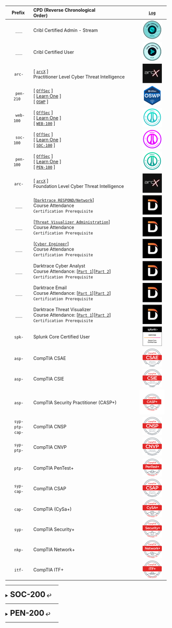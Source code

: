 |**Prefix**|**CPD** (Reverse Chronological Order)&nbsp;&nbsp;&nbsp;&nbsp;&nbsp;&nbsp;&nbsp;&nbsp;&nbsp;&nbsp;&nbsp;&nbsp;&nbsp;&nbsp;&nbsp;&nbsp;&nbsp;&nbsp;&nbsp;&nbsp;&nbsp;&nbsp;&nbsp;&nbsp;&nbsp;|&nbsp;&nbsp;&nbsp;[``Log``](https://github.com/SeanOhAileasa/SeanOhAileasa/commits/master)&nbsp;&nbsp;&nbsp;|
|:-----:| :-----------------------------------------------|:-----:|
| &nbsp;&nbsp;&nbsp;``___``&nbsp;&nbsp; | Cribl Certified Admin - Stream | [![PASS](https://github.com/SeanOhAileasa/SeanOhAileasa/blob/master/rc/cribl/admin.png?raw=true)](https://ccoecertificates.cribl.io/8f98ac2e-b3e2-4b4b-9839-fd531d778c1f) |
| &nbsp;&nbsp;&nbsp;``___``&nbsp;&nbsp; | Cribl Certified User | [![PASS](https://github.com/SeanOhAileasa/SeanOhAileasa/blob/master/rc/cribl/ccoe.png?raw=true)](https://ccoecertificates.cribl.io/fa46c138-15a5-4ae5-bf3e-c1aab3d93e2b) |
| &nbsp;&nbsp;&nbsp;``arc-``&nbsp;&nbsp; | [ [``arcX``](https://arcx.io/verify-certificate?id=a6dfa3731dfccfb07fbbc36cdac9b0176daab7ba&k=191528b51e3f4ca49b88c3dc1ba64c91) ]<br/>Practitioner Level Cyber Threat Intelligence | [![PASS](https://github.com/SeanOhAileasa/SeanOhAileasa/blob/master/rc/arcx/badge.jpg?raw=true)](https://github.com/SeanOhAileasa/SeanOhAileasa/blob/master/rc/arcx/ptt-certificate.pdf) |
| &nbsp;&nbsp;&nbsp;``pen-210``&nbsp;&nbsp; | [ [``OffSec``](https://www.offsec.com/) ] <br/>[ [Learn One](https://www.offensive-security.com/learn/) ]<br/>[ [``OSWP``](https://portal.offsec.com/courses/pen-210) ] | [![PASS](https://github.com/SeanOhAileasa/SeanOhAileasa/blob/master/rc/offsec/oswp.png?raw=true)](https://www.credential.net/2944a8f0-b53f-4823-aace-84f1efd8bea0#gs.59nm31) |
| &nbsp;&nbsp;&nbsp;``web-100``&nbsp;&nbsp; | [ [``OffSec``](https://www.offsec.com/) ] <br/>[ [Learn One](https://www.offensive-security.com/learn/) ]<br/>[ [``WEB-100``](https://www.offsec.com/learning/paths/web-application-essentials/) ] | [![PASS](https://github.com/SeanOhAileasa/SeanOhAileasa/blob/master/rc/offsec/web-100.png?raw=true)](https://www.credential.net/ef140410-7432-4b7e-be3a-bc63f198a60d#gs.5wq787) |
| &nbsp;&nbsp;&nbsp;``soc-100``&nbsp;&nbsp; | [ [``OffSec``](https://www.offsec.com/) ] <br/>[ [Learn One](https://www.offensive-security.com/learn/) ]<br/>[ [``SOC-100``](https://www.offsec.com/learning/paths/security-operations-essentials/) ] | [![PASS](https://github.com/SeanOhAileasa/SeanOhAileasa/blob/master/rc/offsec/soc-100.png?raw=true)](https://www.credential.net/e283c036-c014-4edc-851e-b77ef6d1f0f3#gs.40vr8r) |
| &nbsp;&nbsp;&nbsp;``pen-100``&nbsp;&nbsp; | [ [``OffSec``](https://www.offsec.com/) ] <br/>[ [Learn One](https://www.offensive-security.com/learn/) ]<br/>[ [``PEN-100``](https://www.offsec.com/learning/paths/network-penetration-testing-essentials/) ] | [![PASS](https://github.com/SeanOhAileasa/SeanOhAileasa/blob/master/rc/offsec/pen-100.png?raw=true)](https://www.credential.net/3e423f08-1915-447d-a38b-066112aeda2e) |
| &nbsp;&nbsp;&nbsp;``arc-``&nbsp;&nbsp; | [ [``arcX``](https://arcx.io/verify-certificate?id=ba1fd57e1ab75c5e0ee149a04f290ccad108cb2f&k=191528b51e3f4ca49b88c3dc1ba64c91) ]<br/>Foundation Level Cyber Threat Intelligence | [![PASS](https://github.com/SeanOhAileasa/SeanOhAileasa/blob/master/rc/arcx/badge.jpg?raw=true)](https://github.com/SeanOhAileasa/SeanOhAileasa/blob/master/rc/arcx/101-certificate.pdf) |
| &nbsp;&nbsp;&nbsp;``___``&nbsp;&nbsp; | [[``Darktrace RESPOND/Network``](https://github.com/SeanOhAileasa/SeanOhAileasa/blob/master/rc/dkt/Attendance-Darktrace-RESPOND_Network.pdf)] <br/>Course Attendance <br/>``Certification Prerequisite``                   | ![PASS](https://github.com/SeanOhAileasa/SeanOhAileasa/blob/master/rc/dkt/badge.jpg?raw=true) |
| &nbsp;&nbsp;&nbsp;``___``&nbsp;&nbsp; | [[``Threat Visualizer Administration``](https://github.com/SeanOhAileasa/SeanOhAileasa/blob/master/rc/dkt/Attendance-Threat-Visualizer-Administration.pdf)] <br/>Course Attendance <br/>``Certification Prerequisite``                   | ![PASS](https://github.com/SeanOhAileasa/SeanOhAileasa/blob/master/rc/dkt/badge.jpg?raw=true) |
| &nbsp;&nbsp;&nbsp;``___``&nbsp;&nbsp; | [[``Cyber Engineer``](https://github.com/SeanOhAileasa/SeanOhAileasa/blob/master/rc/dkt/Attendance-Cyber-Engineer.pdf)] <br/>Course Attendance <br/>``Certification Prerequisite``                   | ![PASS](https://github.com/SeanOhAileasa/SeanOhAileasa/blob/master/rc/dkt/badge.jpg?raw=true) |
| &nbsp;&nbsp;&nbsp;``___``&nbsp;&nbsp; | Darktrace Cyber Analyst<br/>Course Attendance: [[``Part 1``](https://github.com/SeanOhAileasa/SeanOhAileasa/blob/master/rc/dkt/Attendance-Cyber-Analyst-1.pdf)][[``Part 2``](https://github.com/SeanOhAileasa/SeanOhAileasa/blob/master/rc/dkt/Attendance-Cyber-Analyst-2.pdf)]<br/>``Certification Prerequisite``                   | ![PASS](https://github.com/SeanOhAileasa/SeanOhAileasa/blob/master/rc/dkt/badge.jpg?raw=true) |
| &nbsp;&nbsp;&nbsp;``___``&nbsp;&nbsp; | Darktrace Email<br/>Course Attendance: [[``Part 1``](https://github.com/SeanOhAileasa/SeanOhAileasa/blob/master/rc/dkt/Attendance-Darktrace_Email-Part-1-Familiarization.pdf)][[``Part 2``](https://github.com/SeanOhAileasa/SeanOhAileasa/blob/master/rc/dkt/Attendance-Darktrace_Email-Part-2-Customization.pdf)]<br/>``Certification Prerequisite``                   | ![PASS](https://github.com/SeanOhAileasa/SeanOhAileasa/blob/master/rc/dkt/badge.jpg?raw=true) |
| &nbsp;&nbsp;&nbsp;``___``&nbsp;&nbsp; | Darktrace Threat Visualizer<br/>Course Attendance: [[``Part 1``](https://github.com/SeanOhAileasa/SeanOhAileasa/blob/master/rc/dkt/Attendance-Threat-Visualizer-Part-1-Familiarization.pdf)][[``Part 2``](https://github.com/SeanOhAileasa/SeanOhAileasa/blob/master/rc/dkt/Attendance-Threat-Visualizer-Part-2-Investigation.pdf)]<br/>``Certification Prerequisite``                   | ![PASS](https://github.com/SeanOhAileasa/SeanOhAileasa/blob/master/rc/dkt/badge.jpg?raw=true) |
| &nbsp;&nbsp;&nbsp;``spk-``&nbsp;&nbsp; | <br/>Splunk Core Certified User<br/><br/>                   | [![PASS](https://github.com/SeanOhAileasa/SeanOhAileasa/blob/master/rc/splunk/SPLK-1001_Splunk-Core-Certified-User.png?raw=true)](https://www.credly.com/badges/1040f6ad-98dd-4ef8-b3ae-3234d49c6656) |
| &nbsp;&nbsp;&nbsp;``asp-``&nbsp;&nbsp; | <br/>CompTIA CSAE<br/><br/>                   | [![PASS](https://github.com/SeanOhAileasa/SeanOhAileasa/blob/master/rc/comptia/csae.png?raw=true)](https://github.com/SeanOhAileasa/SeanOhAileasa/blob/master/rc/comptia/CSAE.pdf)
| &nbsp;&nbsp;&nbsp;``asp-``&nbsp;&nbsp; | <br/>CompTIA CSIE <br/><br/>                   | [![PASS](https://github.com/SeanOhAileasa/SeanOhAileasa/blob/master/rc/comptia/csie.png?raw=true)](https://github.com/SeanOhAileasa/SeanOhAileasa/blob/master/rc/comptia/CSIE.pdf) |
| &nbsp;&nbsp;&nbsp;``asp-``&nbsp;&nbsp; | <br/>CompTIA Security Practitioner (CASP+)<br/><br/>                   | [![PASS](https://github.com/SeanOhAileasa/SeanOhAileasa/blob/master/rc/comptia/comptia-casp-certification.png?raw=true)](https://github.com/SeanOhAileasa/SeanOhAileasa/blob/master/rc/comptia/CompTIA-CASP-certificate.pdf) |
| &nbsp;&nbsp;&nbsp;``syp-``&nbsp;&nbsp;<br/>&nbsp;&nbsp;&nbsp;``ptp-``&nbsp;&nbsp;<br/>&nbsp;&nbsp;&nbsp;``cap-``&nbsp;&nbsp; | <br/>CompTIA CNSP <br/><br/>                   | [![Stack](https://github.com/SeanOhAileasa/SeanOhAileasa/blob/master/rc/comptia/cnsp.png?raw=true)](https://github.com/SeanOhAileasa/SeanOhAileasa/blob/master/rc/comptia/CompTIA-Network-Security-Professional-CNSP.pdf) |
| &nbsp;&nbsp;&nbsp;``syp-``&nbsp;&nbsp;<br/>&nbsp;&nbsp;&nbsp;``ptp-``&nbsp;&nbsp; | <br/>CompTIA CNVP <br/><br/>                | [![Stack](https://github.com/SeanOhAileasa/SeanOhAileasa/blob/master/rc/comptia/cnvp.png?raw=true)](https://github.com/SeanOhAileasa/SeanOhAileasa/blob/master/rc/comptia/CompTIA-Network-Vulnerability-Assessment-Professional-CNVP.pdf) |
| &nbsp;&nbsp;&nbsp;``ptp-``&nbsp;&nbsp; | <br/>CompTIA PenTest+ <br/><br/>                | [![PASS](https://github.com/SeanOhAileasa/SeanOhAileasa/blob/master/rc/comptia/comptia-pentest-pt-certification.png?raw=true)](https://github.com/SeanOhAileasa/SeanOhAileasa/blob/master/rc/comptia/CompTIA-PenTest-plus-certificate.pdf) |
| &nbsp;&nbsp;&nbsp;``syp-``&nbsp;&nbsp;<br/>&nbsp;&nbsp;&nbsp;``cap-``&nbsp;&nbsp; | <br/>CompTIA CSAP <br/><br/>                   | [![Stack](https://github.com/SeanOhAileasa/SeanOhAileasa/blob/master/rc/comptia/csap.png?raw=true)](https://github.com/SeanOhAileasa/SeanOhAileasa/blob/master/rc/comptia/CompTIA-Security-Analytics-Professional-CSAP.pdf) |
| &nbsp;&nbsp;&nbsp;``cap-``&nbsp;&nbsp; | <br/>CompTIA (CySa+) <br/><br/>                   | [![PASS](https://github.com/SeanOhAileasa/SeanOhAileasa/blob/master/rc/comptia/comptia-cysa-certification.png?raw=true)](https://github.com/SeanOhAileasa/SeanOhAileasa/blob/master/rc/comptia/CompTIA-CySa-certificate.pdf) |
| &nbsp;&nbsp;&nbsp;``syp-``&nbsp;&nbsp; | <br/>CompTIA Security+ <br/><br/>                               |[![PASS](https://github.com/SeanOhAileasa/SeanOhAileasa/blob/master/rc/comptia/comptia-security-plus-certification.png?raw=true)](https://github.com/SeanOhAileasa/SeanOhAileasa/blob/master/rc/comptia/CompTIA-Security-plus-certificate.pdf)|
| &nbsp;&nbsp;&nbsp;``nkp-``&nbsp;&nbsp; | <br/>CompTIA Network+ <br/><br/>                                  |[![PASS](https://github.com/SeanOhAileasa/SeanOhAileasa/blob/master/rc/comptia/comptia-network-plus-certification.png?raw=true)](https://github.com/SeanOhAileasa/SeanOhAileasa/blob/master/rc/comptia/CompTIA-Network-plus-cecertificate.pdf)|
| &nbsp;&nbsp;&nbsp;``itf-``&nbsp;&nbsp; | CompTIA ITF+ |[![PASS](https://github.com/SeanOhAileasa/SeanOhAileasa/blob/master/rc/comptia/comptia-it-fundamentals-itf-certification.png?raw=true)](https://github.com/SeanOhAileasa/SeanOhAileasa/blob/master/rc/comptia/CompTIA-IT-Fundamentals-certificate.pdf)|

<hr width=33%;> <!-- -->

<details close>
    <summary><b><font size="5">SOC-200</font> &#x21A9;</b></summary><br/>
<details close>
    <summary><b>Attacker Methodology &#x21A9;</b></summary>
<!--
&#x2B55; Skim / Future Priority
Theory
&#x1F6A7; Work-in-Progress / WIP
&#x2705; Semester / Topic Finished 
30/12/2023
"OSDA ./soc-200 - Attacker Methodology - MITRE ATT&CK Framework"
-->

- Network as a Whole <br/>
	- ``DiD`` | Defence-in-Depth <br/>
		- ``DMZ`` | Demilitarised Zone <br/>
		- Deployment Environments <br/>
		- Network Devices <br/>
			- Edge <br/>
				- Connectivity | Networks <br/>
					- Internet | Internal <br/>
				- Frontend Firewall | Router <br/>
					- Translation | Protocols <br/>
					- Encryption | Devices <br/>
			- Core <br/>
				- Limited Downtime <br/>
					- Forward Packets Fast <br/>
				- Backend Firewall | Router <br/>
					- Switches | Network Segments <br/>
		- VPN <br/>
			- Remote Sites <br/>
- Lockheed-Martin Cyber Kill-Chain | ``APT`` <br/>
	- Reconnaissance <br/>
	- Weaponisation <br/>
	- Delivery <br/>
	- Exploitation <br/>
	- Installation <br/>
	- ``C2`` | Command & Control <br/>
	- Actions on Objectives <br/>
- MITRE ATT&CK Framework <br/>
	- Adversarial Tactics Techniques Common Knowledge <br/>
		- Techniques | Sub-techniques <br/>
			- Reconnaissance <br/>
			- Resource Development <br/>
			- Initial Access <br/>
			- Execution <br/>
			- Persistence <br/>
			- Privilege Escalation <br/>
			- Defense Evasion <br/>
			- Credential Access <br/>
			- Discovery <br/>
			- Lateral Movement <br/>
			- Collection <br/>
			- Command and Control <br/>
			- Exfiltration <br/>
			- Impact <br/>
<hr width=25%;>
</details> <!-- Attacker Methodology -->
<details close>
    <summary><b>Windows Endpoint &#x21A9;</b></summary>
<!--
&#x2B55; Skim / Future Priority
Theory
&#x1F6A7; Work-in-Progress / WIP
&#x2705; Semester / Topic Finished 
03/03/2024
- ___ <br/>
"OSDA ./soc-200 - Windows Endpoint - VBScript"
"update repository OSDA ./soc-200 - Windows Endpoint - Windows Event Log"
-->

- Windows Processes <br/>
- Windows Registry <br/>
- Command Prompt <br/>
- VBScript <br/>
- PowerShell <br/>
- Windows Programming <br/>
	- Component Object Model | COM <br/>
	- .NET | .NET Core <br/>
- Windows Event Log <br/>
	- Windows Events <br/>
	- PowerShell <br/>
		- Event Logs <br/>
- Empowering the Logs <br/>
	- System Monitor <br/>
		- Sysmon <br/>
			- Event Viewer <br/>
			- PowerShell <br/>
	- Remote Access <br/>
		- PowerShell Core <br/>
<!--
Theory:
&#x1F4DC;

Video:
&#x1F3A5;

Lab:
&#x1F52C;

WIP:
&#x1F6A7;

Lab Completed:
&#x2705;
-->
<hr width=25%;>
</details> <!-- Windows Endpoint -->
<details close>
    <summary><b>Windows Server Side Attacks &#x21A9;</b></summary>
<!--
&#x2B55; Skim / Future Priority
Theory
&#x1F6A7; Work-in-Progress / WIP
&#x2705; Semester / Topic Finished 
03/03/2024
- ___ <br/>
"OSDA ./soc-200 - Windows Server Side Attacks"
"update repository OSDA ./soc-200 - Windows Server Side Attacks - Credential Abuse - Brute Force Logins"
-->

&#x274C;
<!--
&#x1F52C; <u> 0/x </u> &#x1F6A7; <br/>
Theory--; Video---; Labs----; ------------ WIP-----

![Image](./img/xx.png)

Theory:
&#x1F4DC;

Video:
&#x1F3A5;

Lab:
&#x1F52C;

WIP:
&#x1F6A7;

Lab Completed:
&#x2705;
-->
<hr width=25%;>
</details>
<details close>
    <summary><b>Windows Server Side Attacks &#x21A9;</b></summary>
<!--
&#x2B55; Skim / Future Priority
Theory
&#x1F6A7; Work-in-Progress / WIP
&#x2705; Semester / Topic Finished 
03/03/2024
- ___ <br/>
"OSDA ./soc-200 - Windows Server Side Attacks"
"update repository OSDA ./soc-200 - Windows Server Side Attacks"
-->

&#x274C;
<!--
&#x1F52C; <u> 0/x </u> &#x1F6A7; <br/>
Theory--; Video---; Labs----; ------------ WIP-----

![Image](./img/xx.png)

Theory:
&#x1F4DC;

Video:
&#x1F3A5;

Lab:
&#x1F52C;

WIP:
&#x1F6A7;

Lab Completed:
&#x2705;
-->
<hr width=25%;>
</details>
<details close>
    <summary><b>Windows Client-Side Attacks &#x21A9;</b></summary>
<!--
&#x2B55; Skim / Future Priority
Theory
&#x1F6A7; Work-in-Progress / WIP
&#x2705; Semester / Topic Finished 
03/03/2024
- ___ <br/>
"OSDA ./soc-200 - Windows Client-Side Attacks"
"update repository OSDA ./soc-200 - Windows Client-Side Attacks"
-->

&#x274C;
<!--
&#x1F52C; <u> 0/x </u> &#x1F6A7; <br/>
Theory--; Video---; Labs----; ------------ WIP-----

![Image](./img/xx.png)

Theory:
&#x1F4DC;

Video:
&#x1F3A5;

Lab:
&#x1F52C;

WIP:
&#x1F6A7;

Lab Completed:
&#x2705;
-->
<hr width=25%;>
</details>
<details close>
    <summary><b>Windows Privilege Escalation &#x21A9;</b></summary>
<!--
&#x2B55; Skim / Future Priority
Theory
&#x1F6A7; Work-in-Progress / WIP
&#x2705; Semester / Topic Finished 
03/03/2024
- ___ <br/>
"OSDA ./soc-200 - Windows Privilege Escalation"
"update repository OSDA ./soc-200 - Windows Privilege Escalation"
-->

&#x274C;
<!--
&#x1F52C; <u> 0/x </u> &#x1F6A7; <br/>
Theory--; Video---; Labs----; ------------ WIP-----

![Image](./img/xx.png)

Theory:
&#x1F4DC;

Video:
&#x1F3A5;

Lab:
&#x1F52C;

WIP:
&#x1F6A7;

Lab Completed:
&#x2705;
-->
<hr width=25%;>
</details>
<details close>
    <summary><b>Windows Persistence &#x21A9;</b></summary>
<!--
&#x2B55; Skim / Future Priority
Theory
&#x1F6A7; Work-in-Progress / WIP
&#x2705; Semester / Topic Finished 
03/03/2024
- ___ <br/>
"OSDA ./soc-200 - Windows Persistence"
"update repository OSDA ./soc-200 - Windows Persistence"
-->

&#x274C;
<!--
&#x1F52C; <u> 0/x </u> &#x1F6A7; <br/>
Theory--; Video---; Labs----; ------------ WIP-----

![Image](./img/xx.png)

Theory:
&#x1F4DC;

Video:
&#x1F3A5;

Lab:
&#x1F52C;

WIP:
&#x1F6A7;

Lab Completed:
&#x2705;
-->
<hr width=25%;>
</details>
<details close>
    <summary><b>Linux Endpoint &#x21A9;</b></summary>
<!--
&#x2B55; Skim / Future Priority
Theory
&#x1F6A7; Work-in-Progress / WIP
&#x2705; Semester / Topic Finished 
03/03/2024
- ___ <br/>
"OSDA ./soc-200 - Linux Endpoint"
"update repository OSDA ./soc-200 - Linux Endpoint"
-->

&#x274C;
<!--
&#x1F52C; <u> 0/x </u> &#x1F6A7; <br/>
Theory--; Video---; Labs----; ------------ WIP-----

![Image](./img/xx.png)

Theory:
&#x1F4DC;

Video:
&#x1F3A5;

Lab:
&#x1F52C;

WIP:
&#x1F6A7;

Lab Completed:
&#x2705;
-->
<hr width=25%;>
</details>
<details close>
    <summary><b>Linux Server Side Attacks &#x21A9;</b></summary>
<!--
&#x2B55; Skim / Future Priority
Theory
&#x1F6A7; Work-in-Progress / WIP
&#x2705; Semester / Topic Finished 
03/03/2024
- ___ <br/>
"OSDA ./soc-200 - Linux Server Side Attacks"
"update repository OSDA ./soc-200 - Linux Server Side Attacks"
-->

&#x274C;
<!--
&#x1F52C; <u> 0/x </u> &#x1F6A7; <br/>
Theory--; Video---; Labs----; ------------ WIP-----

![Image](./img/xx.png)

Theory:
&#x1F4DC;

Video:
&#x1F3A5;

Lab:
&#x1F52C;

WIP:
&#x1F6A7;

Lab Completed:
&#x2705;
-->
<hr width=25%;>
</details>
<details close>
    <summary><b>Linux Privilege Escalation &#x21A9;</b></summary>
<!--
&#x2B55; Skim / Future Priority
Theory
&#x1F6A7; Work-in-Progress / WIP
&#x2705; Semester / Topic Finished 
03/03/2024
- ___ <br/>
"OSDA ./soc-200 - Linux Privilege Escalation"
"update repository OSDA ./soc-200 - Linux Privilege Escalation"
-->

&#x274C;
<!--
&#x1F52C; <u> 0/x </u> &#x1F6A7; <br/>
Theory--; Video---; Labs----; ------------ WIP-----

![Image](./img/xx.png)

Theory:
&#x1F4DC;

Video:
&#x1F3A5;

Lab:
&#x1F52C;

WIP:
&#x1F6A7;

Lab Completed:
&#x2705;
-->
<hr width=25%;>
</details>
<details close>
    <summary><b>Network Detections &#x21A9;</b></summary>
<!--
&#x2B55; Skim / Future Priority
Theory
&#x1F6A7; Work-in-Progress / WIP
&#x2705; Semester / Topic Finished 
03/03/2024
- ___ <br/>
"OSDA ./soc-200 - Network Detections"
"update repository OSDA ./soc-200 - Network Detections"
-->

&#x274C;
<!--
&#x1F52C; <u> 0/x </u> &#x1F6A7; <br/>
Theory--; Video---; Labs----; ------------ WIP-----

![Image](./img/xx.png)

Theory:
&#x1F4DC;

Video:
&#x1F3A5;

Lab:
&#x1F52C;

WIP:
&#x1F6A7;

Lab Completed:
&#x2705;
-->
<hr width=25%;>
</details>
<details close>
    <summary><b>Antivirus Alerts and Evasion &#x21A9;</b></summary>
<!--
&#x2B55; Skim / Future Priority
Theory
&#x1F6A7; Work-in-Progress / WIP
&#x2705; Semester / Topic Finished 
03/03/2024
- ___ <br/>
"OSDA ./soc-200 - Antivirus Alerts and Evasion"
"update repository OSDA ./soc-200 - Antivirus Alerts and Evasion"
-->

&#x274C;
<!--
&#x1F52C; <u> 0/x </u> &#x1F6A7; <br/>
Theory--; Video---; Labs----; ------------ WIP-----

![Image](./img/xx.png)

Theory:
&#x1F4DC;

Video:
&#x1F3A5;

Lab:
&#x1F52C;

WIP:
&#x1F6A7;

Lab Completed:
&#x2705;
-->
<hr width=25%;>
</details>
<details close>
    <summary><b>Network Evasion and Tunneling &#x21A9;</b></summary>
<!--
&#x2B55; Skim / Future Priority
Theory
&#x1F6A7; Work-in-Progress / WIP
&#x2705; Semester / Topic Finished 
03/03/2024
- ___ <br/>
"OSDA ./soc-200 - Network Evasion and Tunneling"
"update repository OSDA ./soc-200 - Network Evasion and Tunneling"
-->

&#x274C;
<!--
&#x1F52C; <u> 0/x </u> &#x1F6A7; <br/>
Theory--; Video---; Labs----; ------------ WIP-----

![Image](./img/xx.png)

Theory:
&#x1F4DC;

Video:
&#x1F3A5;

Lab:
&#x1F52C;

WIP:
&#x1F6A7;

Lab Completed:
&#x2705;
-->
<hr width=25%;>
</details>
<details close>
    <summary><b>Active Directory Enumeration &#x21A9;</b></summary>
<!--
&#x2B55; Skim / Future Priority
Theory
&#x1F6A7; Work-in-Progress / WIP
&#x2705; Semester / Topic Finished 
03/03/2024
- ___ <br/>
"OSDA ./soc-200 - Active Directory Enumeration"
"update repository OSDA ./soc-200 - Active Directory Enumeration"
-->

&#x274C;
<!--
&#x1F52C; <u> 0/x </u> &#x1F6A7; <br/>
Theory--; Video---; Labs----; ------------ WIP-----

![Image](./img/xx.png)

Theory:
&#x1F4DC;

Video:
&#x1F3A5;

Lab:
&#x1F52C;

WIP:
&#x1F6A7;

Lab Completed:
&#x2705;
-->
<hr width=25%;>
</details>
<details close>
    <summary><b>Windows Lateral Movement &#x21A9;</b></summary>
<!--
&#x2B55; Skim / Future Priority
Theory
&#x1F6A7; Work-in-Progress / WIP
&#x2705; Semester / Topic Finished 
03/03/2024
- ___ <br/>
"OSDA ./soc-200 - Windows Lateral Movement"
"update repository OSDA ./soc-200 - Windows Lateral Movement"
-->

&#x274C;
<!--
&#x1F52C; <u> 0/x </u> &#x1F6A7; <br/>
Theory--; Video---; Labs----; ------------ WIP-----

![Image](./img/xx.png)

Theory:
&#x1F4DC;

Video:
&#x1F3A5;

Lab:
&#x1F52C;

WIP:
&#x1F6A7;

Lab Completed:
&#x2705;
-->
<hr width=25%;>
</details>
<details close>
    <summary><b>Active Directory Persistence &#x21A9;</b></summary>
<!--
&#x2B55; Skim / Future Priority
Theory
&#x1F6A7; Work-in-Progress / WIP
&#x2705; Semester / Topic Finished 
03/03/2024
- ___ <br/>
"OSDA ./soc-200 - Active Directory Persistence"
"update repository OSDA ./soc-200 - Active Directory Persistence"
-->

&#x274C;
<!--
&#x1F52C; <u> 0/x </u> &#x1F6A7; <br/>
Theory--; Video---; Labs----; ------------ WIP-----

![Image](./img/xx.png)

Theory:
&#x1F4DC;

Video:
&#x1F3A5;

Lab:
&#x1F52C;

WIP:
&#x1F6A7;

Lab Completed:
&#x2705;
-->
<hr width=25%;>
</details>
<details close>
    <summary><b>SIEM Part One: Intro to ELK &#x21A9;</b></summary>
<!--
&#x2B55; Skim / Future Priority
Theory
&#x1F6A7; Work-in-Progress / WIP
&#x2705; Semester / Topic Finished 
03/03/2024
- ___ <br/>
"OSDA ./soc-200 - SIEM Part One: Intro to ELK"
"update repository OSDA ./soc-200 - SIEM Part One: Intro to ELK"
-->

&#x274C;
<!--
&#x1F52C; <u> 0/x </u> &#x1F6A7; <br/>
Theory--; Video---; Labs----; ------------ WIP-----

![Image](./img/xx.png)

Theory:
&#x1F4DC;

Video:
&#x1F3A5;

Lab:
&#x1F52C;

WIP:
&#x1F6A7;

Lab Completed:
&#x2705;
-->
<hr width=25%;>
</details>
<details close>
    <summary><b>SIEM Part Two: Combining the Logs &#x21A9;</b></summary>
<!--
&#x2B55; Skim / Future Priority
Theory
&#x1F6A7; Work-in-Progress / WIP
&#x2705; Semester / Topic Finished 
03/03/2024
- ___ <br/>
"OSDA ./soc-200 - SIEM Part Two: Combining the Logs"
"update repository OSDA ./soc-200 - SIEM Part Two: Combining the Logs"
-->

&#x274C;
<!--
&#x1F52C; <u> 0/x </u> &#x1F6A7; <br/>
Theory--; Video---; Labs----; ------------ WIP-----

![Image](./img/xx.png)

Theory:
&#x1F4DC;

Video:
&#x1F3A5;

Lab:
&#x1F52C;

WIP:
&#x1F6A7;

Lab Completed:
&#x2705;
-->
<hr width=25%;>
</details>
</details> <!-- SOC-200 -->

<hr width=33%;> <!-- -->

<details close>
    <summary><b><font size="5">PEN-200</font> &#x21A9;</b></summary><br/>
<!-- https://www.offsec.com/wp-content/uploads/2023/03/pen-200-pwk-syllabus.pdf -->
<details close>
    <summary><b>Information Gathering &#x21A9;</b></summary>
<!--
&#x2B55; Skim / Future Priority
Theory
&#x1F6A7; Work-in-Progress / WIP
&#x2705; Semester / Topic Finished 
03/03/2024
- ___ <br/>
"OSCP ./pen-200 - Information Gathering"
"update repository OSCP ./pen-200 - Information Gathering"
-->

&#x274C;
<!--
&#x1F52C; <u> 0/x </u> &#x1F6A7; <br/>
Theory--; Video---; Labs----; ------------ WIP-----

![Image](./img/xx.png)

Theory:
&#x1F4DC;

Video:
&#x1F3A5;

Lab:
&#x1F52C;

WIP:
&#x1F6A7;

Lab Completed:
&#x2705;
-->
<hr width=25%;>
</details>
<details close>
    <summary><b>Vulnerability Scanning &#x21A9;</b></summary>
<!--
&#x2B55; Skim / Future Priority
Theory
&#x1F6A7; Work-in-Progress / WIP
&#x2705; Semester / Topic Finished 
03/03/2024
- ___ <br/>
"OSCP ./pen-200 - Vulnerability Scanning"
"update repository OSCP ./pen-200 - Vulnerability Scanning"
-->

&#x274C;
<!--
&#x1F52C; <u> 0/x </u> &#x1F6A7; <br/>
Theory--; Video---; Labs----; ------------ WIP-----

![Image](./img/xx.png)

Theory:
&#x1F4DC;

Video:
&#x1F3A5;

Lab:
&#x1F52C;

WIP:
&#x1F6A7;

Lab Completed:
&#x2705;
-->
<hr width=25%;>
</details>
<details close>
    <summary><b>Web Applications &#x21A9;</b></summary>
<!--
&#x2B55; Skim / Future Priority
Theory
&#x1F6A7; Work-in-Progress / WIP
&#x2705; Semester / Topic Finished 
03/03/2024
- ___ <br/>
"OSCP ./pen-200 - Web Applications"
"update repository OSCP ./pen-200 - Web Applications"
-->

&#x274C;
<!--
&#x1F52C; <u> 0/x </u> &#x1F6A7; <br/>
Theory--; Video---; Labs----; ------------ WIP-----

![Image](./img/xx.png)

Theory:
&#x1F4DC;

Video:
&#x1F3A5;

Lab:
&#x1F52C;

WIP:
&#x1F6A7;

Lab Completed:
&#x2705;
-->
<hr width=25%;>
</details>
<details close>
    <summary><b>Web Application Attacks &#x21A9;</b></summary>
<!--
&#x2B55; Skim / Future Priority
Theory
&#x1F6A7; Work-in-Progress / WIP
&#x2705; Semester / Topic Finished 
03/03/2024
- ___ <br/>
"OSCP ./pen-200 - Web Application Attacks"
"update repository OSCP ./pen-200 - Web Application Attacks"
-->

&#x274C;
<!--
&#x1F52C; <u> 0/x </u> &#x1F6A7; <br/>
Theory--; Video---; Labs----; ------------ WIP-----

![Image](./img/xx.png)

Theory:
&#x1F4DC;

Video:
&#x1F3A5;

Lab:
&#x1F52C;

WIP:
&#x1F6A7;

Lab Completed:
&#x2705;
-->
<hr width=25%;>
</details>
<details close>
    <summary><b>SQL Injection Attacks &#x21A9;</b></summary>
<!--
&#x2B55; Skim / Future Priority
Theory
&#x1F6A7; Work-in-Progress / WIP
&#x2705; Semester / Topic Finished 
03/03/2024
- ___ <br/>
"OSCP ./pen-200 - SQL Injection Attacks"
"update repository OSCP ./pen-200 - SQL Injection Attacks"
-->

&#x274C;
<!--
&#x1F52C; <u> 0/x </u> &#x1F6A7; <br/>
Theory--; Video---; Labs----; ------------ WIP-----

![Image](./img/xx.png)

Theory:
&#x1F4DC;

Video:
&#x1F3A5;

Lab:
&#x1F52C;

WIP:
&#x1F6A7;

Lab Completed:
&#x2705;
-->
<hr width=25%;>
</details>
<details close>
    <summary><b>Client-Side Attacks &#x21A9;</b></summary>
<!--
&#x2B55; Skim / Future Priority
Theory
&#x1F6A7; Work-in-Progress / WIP
&#x2705; Semester / Topic Finished 
03/03/2024
- ___ <br/>
"OSCP ./pen-200 - Client-Side Attacks"
"update repository OSCP ./pen-200 - Client-Side Attacks"
-->

&#x274C;
<!--
&#x1F52C; <u> 0/x </u> &#x1F6A7; <br/>
Theory--; Video---; Labs----; ------------ WIP-----

![Image](./img/xx.png)

Theory:
&#x1F4DC;

Video:
&#x1F3A5;

Lab:
&#x1F52C;

WIP:
&#x1F6A7;

Lab Completed:
&#x2705;
-->
<hr width=25%;>
</details>
<details close>
    <summary><b>Public Exploits &#x21A9;</b></summary>
<!--
&#x2B55; Skim / Future Priority
Theory
&#x1F6A7; Work-in-Progress / WIP
&#x2705; Semester / Topic Finished 
03/03/2024
- ___ <br/>
"OSCP ./pen-200 - Public Exploits"
"update repository OSCP ./pen-200 - Public Exploits"
-->

&#x274C;
<!--
&#x1F52C; <u> 0/x </u> &#x1F6A7; <br/>
Theory--; Video---; Labs----; ------------ WIP-----

![Image](./img/xx.png)

Theory:
&#x1F4DC;

Video:
&#x1F3A5;

Lab:
&#x1F52C;

WIP:
&#x1F6A7;

Lab Completed:
&#x2705;
-->
<hr width=25%;>
</details>
<details close>
    <summary><b>Fixing Exploits &#x21A9;</b></summary>
<!--
&#x2B55; Skim / Future Priority
Theory
&#x1F6A7; Work-in-Progress / WIP
&#x2705; Semester / Topic Finished 
03/03/2024
- ___ <br/>
"OSCP ./pen-200 - Fixing Exploits"
"update repository OSCP ./pen-200 - Fixing Exploits"
-->

&#x274C;
<!--
&#x1F52C; <u> 0/x </u> &#x1F6A7; <br/>
Theory--; Video---; Labs----; ------------ WIP-----

![Image](./img/xx.png)

Theory:
&#x1F4DC;

Video:
&#x1F3A5;

Lab:
&#x1F52C;

WIP:
&#x1F6A7;

Lab Completed:
&#x2705;
-->
<hr width=25%;>
</details>
<details close>
    <summary><b>Antivirus Evasion &#x21A9;</b></summary>
<!--
&#x2B55; Skim / Future Priority
Theory
&#x1F6A7; Work-in-Progress / WIP
&#x2705; Semester / Topic Finished 
03/03/2024
- ___ <br/>
"OSCP ./pen-200 - Antivirus Evasion"
"update repository OSCP ./pen-200 - Antivirus Evasion"
-->

&#x274C;
<!--
&#x1F52C; <u> 0/x </u> &#x1F6A7; <br/>
Theory--; Video---; Labs----; ------------ WIP-----

![Image](./img/xx.png)

Theory:
&#x1F4DC;

Video:
&#x1F3A5;

Lab:
&#x1F52C;

WIP:
&#x1F6A7;

Lab Completed:
&#x2705;
-->
<hr width=25%;>
</details>
<details close>
    <summary><b>Password Attacks &#x21A9;</b></summary>
<!--
&#x2B55; Skim / Future Priority
Theory
&#x1F6A7; Work-in-Progress / WIP
&#x2705; Semester / Topic Finished 
03/03/2024
- ___ <br/>
"OSCP ./pen-200 - Password Attacks"
"update repository OSCP ./pen-200 - Password Attacks"
-->

&#x274C;
<!--
&#x1F52C; <u> 0/x </u> &#x1F6A7; <br/>
Theory--; Video---; Labs----; ------------ WIP-----

![Image](./img/xx.png)

Theory:
&#x1F4DC;

Video:
&#x1F3A5;

Lab:
&#x1F52C;

WIP:
&#x1F6A7;

Lab Completed:
&#x2705;
-->
<hr width=25%;>
</details>
<details close>
    <summary><b>Windows Privilege Escalation &#x21A9;</b></summary>
<!--
&#x2B55; Skim / Future Priority
Theory
&#x1F6A7; Work-in-Progress / WIP
&#x2705; Semester / Topic Finished 
03/03/2024
- ___ <br/>
"OSCP ./pen-200 - Windows Privilege Escalation"
"update repository OSCP ./pen-200 - Windows Privilege Escalation"
-->

&#x274C;
<!--
&#x1F52C; <u> 0/x </u> &#x1F6A7; <br/>
Theory--; Video---; Labs----; ------------ WIP-----

![Image](./img/xx.png)

Theory:
&#x1F4DC;

Video:
&#x1F3A5;

Lab:
&#x1F52C;

WIP:
&#x1F6A7;

Lab Completed:
&#x2705;
-->
<hr width=25%;>
</details>
<details close>
    <summary><b>Linux Privilege Escalation &#x21A9;</b></summary>
<!--
&#x2B55; Skim / Future Priority
Theory
&#x1F6A7; Work-in-Progress / WIP
&#x2705; Semester / Topic Finished 
03/03/2024
- ___ <br/>
"OSCP ./pen-200 - Linux Privilege Escalation"
"update repository OSCP ./pen-200 - Linux Privilege Escalation"
-->

&#x274C;
<!--
&#x1F52C; <u> 0/x </u> &#x1F6A7; <br/>
Theory--; Video---; Labs----; ------------ WIP-----

![Image](./img/xx.png)

Theory:
&#x1F4DC;

Video:
&#x1F3A5;

Lab:
&#x1F52C;

WIP:
&#x1F6A7;

Lab Completed:
&#x2705;
-->
<hr width=25%;>
</details>
<details close>
    <summary><b>Port Redirection and SSH Tunneling &#x21A9;</b></summary>
<!--
&#x2B55; Skim / Future Priority
Theory
&#x1F6A7; Work-in-Progress / WIP
&#x2705; Semester / Topic Finished 
03/03/2024
- ___ <br/>
"OSCP ./pen-200 - Port Redirection and SSH Tunneling"
"update repository OSCP ./pen-200 - Port Redirection and SSH Tunneling"
-->

&#x274C;
<!--
&#x1F52C; <u> 0/x </u> &#x1F6A7; <br/>
Theory--; Video---; Labs----; ------------ WIP-----

![Image](./img/xx.png)

Theory:
&#x1F4DC;

Video:
&#x1F3A5;

Lab:
&#x1F52C;

WIP:
&#x1F6A7;

Lab Completed:
&#x2705;
-->
<hr width=25%;>
</details>
<details close>
    <summary><b>Advanced Tunneling &#x21A9;</b></summary>
<!--
&#x2B55; Skim / Future Priority
Theory
&#x1F6A7; Work-in-Progress / WIP
&#x2705; Semester / Topic Finished 
03/03/2024
- ___ <br/>
"OSCP ./pen-200 - Advanced Tunneling"
"update repository OSCP ./pen-200 - Advanced Tunneling"
-->

&#x274C;
<!--
&#x1F52C; <u> 0/x </u> &#x1F6A7; <br/>
Theory--; Video---; Labs----; ------------ WIP-----

![Image](./img/xx.png)

Theory:
&#x1F4DC;

Video:
&#x1F3A5;

Lab:
&#x1F52C;

WIP:
&#x1F6A7;

Lab Completed:
&#x2705;
-->
<hr width=25%;>
</details>
<details close>
    <summary><b>Metasploit Framework &#x21A9;</b></summary>
<!--
&#x2B55; Skim / Future Priority
Theory
&#x1F6A7; Work-in-Progress / WIP
&#x2705; Semester / Topic Finished 
03/03/2024
- ___ <br/>
"OSCP ./pen-200 - Metasploit Framework"
"update repository OSCP ./pen-200 - Metasploit Framework"
-->

&#x274C;
<!--
&#x1F52C; <u> 0/x </u> &#x1F6A7; <br/>
Theory--; Video---; Labs----; ------------ WIP-----

![Image](./img/xx.png)

Theory:
&#x1F4DC;

Video:
&#x1F3A5;

Lab:
&#x1F52C;

WIP:
&#x1F6A7;

Lab Completed:
&#x2705;
-->
<hr width=25%;>
</details>
<details close>
    <summary><b>Active Directory Enumeration &#x21A9;</b></summary>
<!--
&#x2B55; Skim / Future Priority
Theory
&#x1F6A7; Work-in-Progress / WIP
&#x2705; Semester / Topic Finished 
03/03/2024
- ___ <br/>
"OSCP ./pen-200 - Active Directory Enumeration"
"update repository OSCP ./pen-200 - Active Directory Enumeration"
-->

&#x274C;
<!--
&#x1F52C; <u> 0/x </u> &#x1F6A7; <br/>
Theory--; Video---; Labs----; ------------ WIP-----

![Image](./img/xx.png)

Theory:
&#x1F4DC;

Video:
&#x1F3A5;

Lab:
&#x1F52C;

WIP:
&#x1F6A7;

Lab Completed:
&#x2705;
-->
<hr width=25%;>
</details>
<details close>
    <summary><b>Attacking Active Directory Authentication &#x21A9;</b></summary>
<!--
&#x2B55; Skim / Future Priority
Theory
&#x1F6A7; Work-in-Progress / WIP
&#x2705; Semester / Topic Finished 
03/03/2024
- ___ <br/>
"OSCP ./pen-200 - Attacking Active Directory Authentication"
"update repository OSCP ./pen-200 - Attacking Active Directory Authentication"
-->

&#x274C;
<!--
&#x1F52C; <u> 0/x </u> &#x1F6A7; <br/>
Theory--; Video---; Labs----; ------------ WIP-----

![Image](./img/xx.png)

Theory:
&#x1F4DC;

Video:
&#x1F3A5;

Lab:
&#x1F52C;

WIP:
&#x1F6A7;

Lab Completed:
&#x2705;
-->
<hr width=25%;>
</details>
<details close>
    <summary><b>Lateral Movement in Active Directory &#x21A9;</b></summary>
<!--
&#x2B55; Skim / Future Priority
Theory
&#x1F6A7; Work-in-Progress / WIP
&#x2705; Semester / Topic Finished 
03/03/2024
- ___ <br/>
"OSCP ./pen-200 - Lateral Movement in Active Directory"
"update repository OSCP ./pen-200 - Lateral Movement in Active Directory"
-->

&#x274C;
<!--
&#x1F52C; <u> 0/x </u> &#x1F6A7; <br/>
Theory--; Video---; Labs----; ------------ WIP-----

![Image](./img/xx.png)

Theory:
&#x1F4DC;

Video:
&#x1F3A5;

Lab:
&#x1F52C;

WIP:
&#x1F6A7;

Lab Completed:
&#x2705;
-->
<hr width=25%;>
</details>
<details close>
    <summary><b>Assembling the Pieces &#x21A9;</b></summary>
<!--
&#x2B55; Skim / Future Priority
Theory
&#x1F6A7; Work-in-Progress / WIP
&#x2705; Semester / Topic Finished 
03/03/2024
- ___ <br/>
"OSCP ./pen-200 - Assembling the Pieces"
"update repository OSCP ./pen-200 - Assembling the Pieces"
-->

&#x274C;
<!--
&#x1F52C; <u> 0/x </u> &#x1F6A7; <br/>
Theory--; Video---; Labs----; ------------ WIP-----

![Image](./img/xx.png)

Theory:
&#x1F4DC;

Video:
&#x1F3A5;

Lab:
&#x1F52C;

WIP:
&#x1F6A7;

Lab Completed:
&#x2705;
-->
<hr width=25%;>
</details>

</details> <!-- PEN-200 -->

<hr width=33%;> <!-- -->